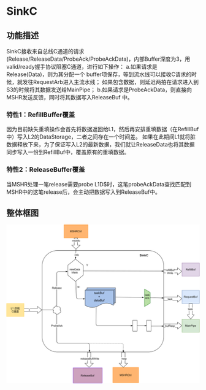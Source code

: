 # SinkC

## 功能描述
SinkC接收来自总线C通道的请求(Release/ReleaseData/ProbeAck/ProbeAckData)，内部Buffer深度为3，用valid/ready握手协议阻塞C通道，进行如下操作：
a.如果请求是 Release(Data)，则为其分配一个 buffer项保存，等到流水线可以接收C请求的时候，就发往RequestArb进入主流水线；
  如果包含数据，则延迟两拍在请求进入到S3的时候将其数据发送给MainPipe；
b.如果请求是ProbeAckData，则直接向MSHR发送反馈，同时将其数据写入ReleaseBuf 中。

### 特性1：RefillBuffer覆盖
因为目前缺失重填操作会首先将数据返回给L1，然后再安排重填数据（在RefillBuf中）写入L2的DataStorage，二者之间存在一个时间差。
如果在此期间L1就将脏数据释放下来，为了保证写入L2的最新数据，我们就让ReleaseData也将其数据同步写入一份到RefillBuf中，覆盖原有的重填数据。

### 特性2：ReleaseBuffer覆盖
当MSHR处理一笔release需要probe L1D$时，这笔probeAckData查找匹配到MSHR中的这笔release后，会主动把数据写入到ReleaseBuf中。

## 整体框图
![SinkC](./figure/SinkC.svg)
